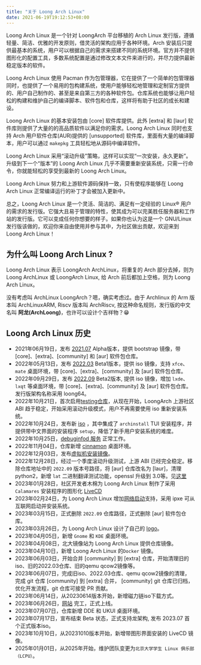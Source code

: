 ```yaml
---
title: "关于 Loong Arch Linux"
date: 2021-06-19T19:12:53+08:00
---
```


Loong Arch Linux 是一个针对 LoongArch 平台移植的 Arch Linux 发行版，遵循轻量、简洁、优雅的开发原则，借灵活的架构应用于各种环境。Arch 安装后只提供最基本的系统，用户可以根据自己的需求来搭建不同的系统环境。官方并不提供图形化的配置工具，多数系统配置是通过修改文本文件来进行的，并尽力提供最新稳定版本的软件。

Loong Arch Linux 使用 Pacman 作为包管理器，它在提供了一个简单的包管理器同时，也提供了一个易用的包构建系统，使用户能够轻松地管理和定制官方提供的、用户自己制作的、甚至是来自第三方的各种软件包。仓库系统也能够让用户轻松的构建和维护自己的编译脚本、软件包和仓库，这样将有助于社区的成长和建设。

Loong Arch Linux 的基本安装包由 [core] 软件库提供。此外 [extra] 和 [laur] 软件库则提供了大量的的高品质软件以满足你的需求。Loong Arch Linux 同时也支持 Arch 用户软件仓库(AUR)提供的 [unsupported] 软件库，里面有大量的编译脚本，用户可以通过 `makepkg` 工具轻松地从源码中编译软件。

Loong Arch Linux 采用“滚动升级”策略，这样可以实现“一次安装，永久更新”。升级到下一个“版本”的 Loong Arch Linux 几乎不需要重新安装系统，只需一行命令，你就能轻松的享受到最新的 Loong Arch Linux。

Loong Arch Linux 努力和上游软件源码保持一致，只有使程序能够在 Loong Arch Linux 正常编译运行的补丁才会被加入更新中。

总之，Loong Arch Linux 是一个灵活、简洁的、满足有一定经验的 Linux® 用户的需求的发行版。它强大且易于管理的特性，使其成为可以完美胜任服务器和工作站的发行版。它可以变成任何你想要的样子。如果你也认为这是一个 GNU/Linux 发行版该做的，欢迎你来自由使用并参与其中，为社区做出贡献，欢迎来到 Loong Arch Linux！

## 为什么叫 Loong Arch Linux ?

Loong Arch Linux 表示 LoongArch ArchLinux，将重复的 Arch 部分去掉，则为 Loong ArchLinux 或 LoongArch Linux, 给 Arch 前后都加上空格，则为 Loong Arch Linux。

没有考虑叫 ArchLinux LoongArch？嗯，确实考虑过。由于 Archlinux 的 Arm 版本叫 ArchLinuxARM, Riscv 版本叫 ArchRiscv, 按这种命名规则，发行版的中文名叫 **阿龙(ArchLoong)**，也许可以设计个吉祥物？😁

## Loong Arch Linux 历史

- 2021年06月19日，发布 [2021.07](http://archlinux.oukan.online/alpha/index.html) Alpha版本，提供 bootstrap 镜像，带 [core]、[extra]、[community] 和 [aur] 软件包仓库。
- 2022年05月13日，发布 [2022.03](https://bbs.loongarch.org/d/67-loongarchlinux-202203) Beta1版本，提供 iso 镜像，支持 `xfce`、`mate` 桌面环境，带 [core]、[extra]、[community] 及 [aur] 软件包仓库。
- 2022年09月29日，发布 [2022.09](https://bbs.loongarch.org/d/126-archlinux-loong64-202209) Beta2版本, 提供 iso 镜像，增加 `lxde`、`lxqt` 等桌面环境，带 [core]、[extra]、[community] 及 [aur] 软件包仓库。发行版架构名称采用 loong64。
- 2022年10月21日，首次启用[testing仓库](https://bbs.loongarch.org/d/126-archlinux-loong64-202209/40)，从现在开始，LoongArch 上游社区 ABI 趋于稳定，开始采用滚动升级模式，用户不再需要使用 iso 重新安装系统。
- 2022年10月24日，发布新 [iso](https://bbs.loongarch.org/d/126-archlinux-loong64-202209/66) ，其中集成了 `archinstall` TUI 安装程序，并提供带中文界面的安装程序 `setup`，降低了新手用户安装系统的难度。
- 2022年10月25日，[debuginfod 服务](https://bbs.loongarch.org/d/126-archlinux-loong64-202209/76) 正常工作。
- 2022年11月04日，仓库新增 [cinnamon](https://bbs.loongarch.org/d/126-archlinux-loong64-202209/90) 桌面环境。
- 2022年12月03日，发布[虚拟机安装镜像](https://bbs.loongarch.org/d/126-archlinux-loong64-202209/120)。
- 2022年12月28日，经过一个季度滚动升级测试，上游 ABI 已经完全稳定。移除仓库地址中的 `2022.09` 版本号路径，将 [aur] 仓库改名为 [laur]，清理 python2，新增 `lat` 二进制翻译测试功能，openssl 升级到 3.0等。见[这里](https://bbs.loongarch.org/d/126-archlinux-loong64-202209/128)
- 2023年01月28日，社区开发者木棉为 Loong Arch Linux 制作了采用 `Calamares` 安装程序的图形化 [LiveCD](https://bbs.loongarch.org/d/176-calamareslivecdarchlinux)
- 2023年02月24日，为 Loong Arch Linux 增加[网络启动](https://bbs.loongarch.org/d/179-archlinux)支持，采用 ipxe 可从互联网启动并安装系统。
- 2023年03月15日，正式删除 `2022.09` 仓库路径，正式删除 [aur] 软件包仓库。
- 2023年03月26日，为 Loong Arch Linux 设计了自己的 [logo](https://avatars.githubusercontent.com/u/84459977)。
- 2023年04月05日，新增 `Gnome` 和 `KDE` 桌面环境。
- 2023年04月08日，北大镜像站为 Loong Arch Linux 提供仓库镜像。
- 2023年04月10日，新增 Loong Arch Linux 的`Docker` 镜像。
- 2023年06月03日，开始合并 [community] 到 [extra] 仓库，开始清理旧的iso、旧的2022.03仓库、旧的qemu qcow2镜像等。
- 2023年06月07日，完成旧iso、2022.03仓库、qemu qcow2镜像的清理，完成 git 仓库 [community] 到 [extra] 合并， [community] git 仓库已归档，优化开发流程，git 仓库可接受 PR 贡献。
- 2023年06月14日，从20230614版本开始，新增磁力链iso下载方式。
- 2023年06月26日，[网站](https://loongarchlinux.org) 完工，正式上线。
- 2023年07月07日，仓库新增 DDE 和 UKUI 桌面环境。
- 2023年07月17日，宣布结束 Beta 状态，正式支持龙架构, 发布 2023.07 首个正式版本iso。
- 2023年10月10日，从20231010版本开始，新增带图形界面安装的 LiveCD 镜像。
- 2025年01月01日，从2025年开始，维护团队变更为`北京大学学生 Linux 俱乐部（LCPU）`。
